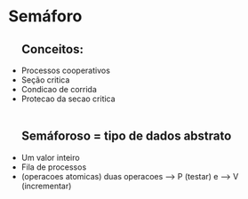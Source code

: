 <h1> Semáforo </h1>
<ul>
  <h2> Conceitos: </h2>
  <li> Processos cooperativos</li>
  <li> Seção critica</li>
  <li> Condicao de corrida</li>
  <li> Protecao da secao critica</li>
  
<br>

  <h2> Semáforoso = tipo de dados abstrato</h2>
  <li> Um valor inteiro</li>
  <li> Fila de processos</li>
  <li> (operacoes atomicas) duas operacoes --> P (testar) e --> V (incrementar) </li>

</ul>
